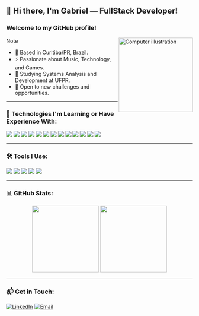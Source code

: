 <link rel="stylesheet" href="https://cdn.jsdelivr.net/gh/devicons/devicon@v2.15.1/devicon.min.css">

## 👋 Hi there, I'm Gabriel — FullStack Developer!
### Welcome to my GitHub profile!
<img src="https://raw.githubusercontent.com/MicaelliMedeiros/micaellimedeiros/master/image/computer-illustration.png" alt="Computer illustration" width="200px" align="right">

> [!NOTE]
> - 🔰 Based in Curitiba/PR, Brazil.  
> - ⚡ Passionate about Music, Technology, and Games.  
> - 🧠 Studying Systems Analysis and Development at UFPR.  
> - 🏦 Open to new challenges and opportunities.  

---

### 🧠 Technologies I'm Learning or Have Experience With:

[![](https://skillicons.dev/icons?i=react)](https://react.dev)
[![](https://skillicons.dev/icons?i=ts)](https://www.typescriptlang.org)
[![](https://skillicons.dev/icons?i=kotlin)](https://kotlinlang.org)
[![](https://skillicons.dev/icons?i=androidstudio)](https://developer.android.com/compose)
[![](https://skillicons.dev/icons?i=js)](https://developer.mozilla.org/en-US/docs/Web/JavaScript)
[![](https://skillicons.dev/icons?i=java)](https://www.java.com)
[![](https://skillicons.dev/icons?i=spring)](https://spring.io)
[![](https://skillicons.dev/icons?i=angular)](https://angular.dev)
[![](https://skillicons.dev/icons?i=nodejs)](https://nodejs.org)
[![](https://skillicons.dev/icons?i=docker)](https://www.docker.com)
[![](https://skillicons.dev/icons?i=html)](https://developer.mozilla.org/en-US/docs/Web/HTML)
[![](https://skillicons.dev/icons?i=css)](https://developer.mozilla.org/en-US/docs/Web/CSS)
[![](https://skillicons.dev/icons?i=npm)](https://www.npmjs.com)

---

### 🛠️ Tools I Use:

[![](https://skillicons.dev/icons?i=vscode)](https://code.visualstudio.com)
[![](https://skillicons.dev/icons?i=postman)](https://www.postman.com)
[![](https://skillicons.dev/icons?i=github)](https://github.com)
[![](https://skillicons.dev/icons?i=git)](https://git-scm.com)
[![](https://skillicons.dev/icons?i=figma)](https://www.figma.com)

---

### 📊 GitHub Stats:

<div align="center">
  <a href="https://github.com/Gaells">
    <img height="180em" src="https://github-readme-stats.vercel.app/api?username=Gaells&show_icons=true&theme=tokyonight&include_all_commits=true&count_private=true"/>
    <img height="180em" src="https://github-readme-stats.vercel.app/api/top-langs/?username=Gaells&layout=compact&langs_count=7&theme=tokyonight"/>
  </a>
</div>

---

### 📬 Get in Touch:

[![LinkedIn](https://img.shields.io/badge/-LinkedIn-%230077B5?style=for-the-badge&logo=linkedin&logoColor=white)](https://www.linkedin.com/in/gabriel-chioquetta/)
[![Email](https://img.shields.io/badge/Gmail-black?style=for-the-badge&logo=gmail&logoColor=white)](mailto:gabriel.obladen@gmail.com)

